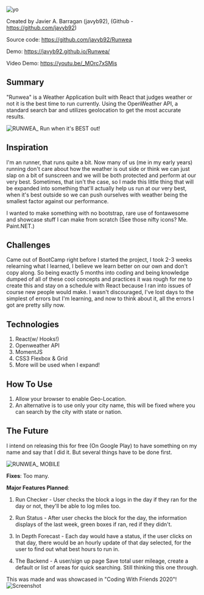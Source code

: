 ![yo](https://user-images.githubusercontent.com/59591116/83314228-1c222480-a1df-11ea-85f3-fce07852c203.png)

Created by Javier A. Barragan (javyb92), (Github - https://github.com/javyb92)

Source code: https://github.com/javyb92/Runwea

Demo: https://javyb92.github.io/Runwea/

Video Demo: https://youtu.be/_MOrc7xSMis


## Summary

"Runwea" is a Weather Application built with React that judges weather or not it is the best time to run currently. Using the OpenWeather API, a standard search bar and utilizes geolocation to get the most accurate results.

![RUNWEA_ Run when it's BEST out!](https://user-images.githubusercontent.com/59591116/83313741-175c7100-a1dd-11ea-96b0-abd23c9a7cce.gif)

## Inspiration

I'm an runner, that runs quite a bit. Now many of us (me in my early years) running don't care about how the weather is out side or think we can just slap on a bit of sunscreen and we will be both protected and perform at our very best. Sometimes, that isn't the case, so I  made this little thing that will be expanded into something that'll actually help us run at our very best, when it's best outside so we can push ourselves with weather being the smallest factor against our performance.

I wanted to make something with no bootstrap, rare use of fontawesome and showcase stuff I can make from scratch (See those nifty icons? Me. Paint.NET.)

## Challenges

Came out of BootCamp right before I started the project, I took 2-3 weeks relearning what I learned, I believe we learn better on our own and don't copy along. So being exactly 5 months into coding and being knowledge dumped of all of these cool concepts and practices it was rough for me to create this and stay on a schedule with React because I ran into issues of course new people would make. I wasn't discouraged, I've lost days to the simplest of errors but I'm learning, and now to think about it, all the errors I got are pretty silly now. 

## Technologies

1. React(w/ Hooks!)
2. Openweather API
3. MomentJS
4. CSS3 Flexbox & Grid
5. More will be used when I expand!

## How To Use

1. Allow your browser to enable Geo-Location.
2. An alternative is to use only your city name, this will be fixed where you can search by the city with state or nation.

## The Future

I intend on releasing this for free (On Google Play) to have something on my name and say that I did it. But several things have to be done first.

![RUNWEA_ MOBILE](https://user-images.githubusercontent.com/59591116/83313892-b8e3c280-a1dd-11ea-879b-cecc9f60b0ae.gif)

<b>Fixes</b>: Too many. 

<b>Major Features Planned</b>:

1) Run Checker - User checks the block a logs in the day if they ran for the day or not, they'll be able to log miles too.

2) Run Status - After user checks the block for the day, the information displays of the last week, green boxes if ran, red if they didn't.

3) In Depth Forecast - Each day would have a status, if the user clicks on that day, there would be an hourly update of that day selected, for the user to find out what best hours to run in.

4) The Backend - A user/sign up page Save total user mileage, create a default or list of areas for quick searching. Still thinking this one through.

This was made and was showcased in "Coding With Friends 2020"!
![Screenshot](https://raw.githubusercontent.com/ScottKwang/CodeWithFriends-Spring2020/master/assets/images/banner_new.png)
